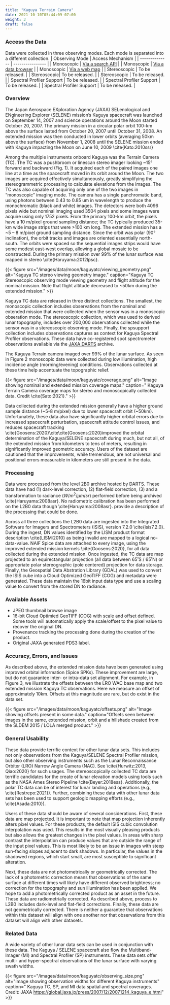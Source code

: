 ```yaml
---
title: "Kaguya Terrain Camera"
date: 2021-10-10T05:44:09-07:00
weight: 3
draft: false
---
```


### Access the Data
Data were collected in three observing modes. Each mode is separated into a different collection.
| Observing Mode | Access Mechanism |
| -------------- | ---------------- |
| Monoscopic | [Via a search API](https://stac.astrogeology.usgs.gov/api/collections/kaguya_terrain_camera_monoscopic_uncontrolled_observations/) |
| Monoscopic | [Via a data browser](https://stac.astrogeology.usgs.gov/browser-dev/#/api/collections/kaguya_terrain_camera_monoscopic_uncontrolled_observations) |
| Monoscopic | [Via a web map](https://stac.astrogeology.usgs.gov/geostac/) |
| Stereoscopic | To be released. |
| Stereoscopic| To be released. |
| Stereoscopic | To be released. |
| Spectral Profiler Support | To be released. |
| Spectral Profiler Support | To be released. |
| Spectral Profiler Support | To be released. |

### Overview
The Japan Aerospace EXploration Agency (JAXA) SELenological and ENgineering Explorer (SELENE) mission’s Kaguya spacecraft was launched on September 14, 2007 and science operations around the Moon started October 20, 2007. The primary mission in a circular polar orbit 100-km above the surface lasted from October 20, 2007 until October 31, 2008. An extended mission was then conducted in lower orbits (averaging 50km above the surface) from November 1, 2008 until the SELENE mission ended with Kaguya impacting the Moon on June 10, 2009 \cite{Kato:2010ssr}

Among the multiple instruments onboard Kaguya was the Terrain Camera (TC). The TC was a pushbroom or linescan stereo imager looking ~15° forward and backward (Fig. 1). It acquired each of the paired images one line at a time as the spacecraft moved in its orbit around the Moon. The two images are acquired effectively simultaneously, greatly simplifying the stereogrammetric processing to calculate elevations from the images. The TC was also capable of acquiring only one of the two images in “monoscopic” imaging mode. The camera has a single panchromatic band, using photons between 0.43 to 0.85 um in wavelength to produce the monochromatic (black and white) images. The detectors were both 4096 pixels wide but nominal imaging used 3504 pixels and some images were acquire using only 1752 pixels. From the primary 100-km orbit, the pixels have a 10 m/pixel ground sampling distance; the TC typically produced 35-km wide image strips that were >100 km long. The extended mission has a ~5 – 8 m/pixel ground sampling distance. Since the orbit was polar (90° inclination), the orbit tracks and images are oriented essentially north-south. The orbits were spaced so the sequential images strips would have some modest east-west overlap, allowing a global mosaic to be constructed. During the primary mission over 99% of the lunar surface was mapped in stereo \cite{Haruyama:2012lpsc}.

{{< figure src="/images/data/moon/kaguyatc/viewing_geometry.png" alt="Kaguya TC stereo viewing geometry image." caption="Kaguya TC Stereoscopic observing mode viewing geometry and flight altitude for the nominal mission. Note that flight altitude decreased to ~50km during the extended mission." >}}

Kaguya TC data are released in three distinct collections. The smallest, the monoscopic collection includes observations from the nominal and extended mission that were collected when the sensor was in a monoscopic obseration mode. The stereoscopic collection, which was used to derived lunar topography, includes over 200,000 observations collected while the sensor was in a stereoscopic observing mode. Finally, the spsupport collection includes observations captures as context for Kaguya Spectral Profiler observations. These data have co-registered spot spectrometer observations available via the [JAXA DARTS]( https://darts.isas.jaxa.jp/planet/project/selene/data.html) archive.

The Kaguya Terrain camera imaged over 99% of the lunar surface. As seen in Figure 2 monoscopic data were collected during low illumination, high incidence angle (morning/evening) conditions. Observations collected at these time help accentuate the topographic relief. 

{{< figure src="/images/data/moon/kaguyatc/coverage.png" alt="Image showing nominal and extended mission coverage maps." caption=" Kaguya Terrain Camera coverage maps for stereo and monoscopically collected data. Credit \cite{Sato:2021}." >}}

Data collected during the extended mission generally have a higher ground sample distance (~5-8 m/pixel) due to lower spacecraft orbit (~50km). Unfortunately, these data also have significantly higher orbital errors due to increased spacecraft perturbation, spacecraft attitude control issues, and reduces spacecraft tracking \cite{Goosens:2020}\cite\cite{Goosens:2020}improved the orbital determination of the Kaguya/SELENE spacecraft during much, but not all, of the extended mission from kilometers to tens of meters, resulting in significantly improved geometric accuracy. Users of the dataset are cautioned that the improvements, while tremendous, are not universal and positional errors measurable in kilometers are still present in the data.
### Processing
Data were processed from the level 2B0 archive hosted by DARTS. These data have had (1) dark-level correction, (2) flat-field correction, (3) and a transformation to radiance ($W/m^{2}/μm/sr$) performed before being archived \cite{Haruyama:2008asr}. No radiometric calibration has been performed on the L2B0 data though \cite{Haruyama:2008asr}. provide a description of the processing that could be done.

Across all three collections the L2B0 data are ingested into the Integrated Software for Imagers and Spectrometers (ISIS), version 7.2.0 \cite{isis7.2.0}. During the ingest, DN values identified by the LISM product format description \cite{LISM:2010} as being invalid are mapped to a logical no-data-value. NAIF Spice data are attached to every image, using the improved extended mission kernels \cite{Goosens:2020}, for all data collected during the extended mission. Once ingested, the TC data are map projected to an equirectangular projection (all data between 65˚S / 65˚N) or appropriate polar stereographic (pole centered) projection for data storage. Finally, the Geospatial Data Abstration Library (GDAL) was used to convert the ISIS cube into a Cloud Optimized GeoTIFF (COG) and metadata were generated. These data maintain the 16bit input data type and use a scaling value to convert from the stored DN to radiance.

### Available Assets
- JPEG thumbnail browse image
- 16-bit Cloud Optimied GeoTIFF (COG) with scale and offset defined. Some tools will automatically apply the scale/offset to the pixel value to recover the original DN.
- Provenance tracking the processing done during the creation of the product.
- Original JAXA generated PDS3 label.
### Accuracy, Errors, and Issues
As described above, the extended mission data have been generated using improved orbital information (Spice SPKs). These improvement are large, but do not guarantee inter- or intra-data set alignment. For example, in Figure 3, we illustrate the offsets between the LRO WAC base map and two extended mission Kaguya TC observations. Here we measure an offset of approximately 10km. Offsets at this magnitude are rare, but do exist in the data set.

{{< figure src="/images/data/moon/kaguyatc/offsets.png" alt="Image showing offsets present in some data." caption="Offsets seen between images in the same, extended mission, orbit and a hillshade created from the SLDEM 2015 / LOLA merged product." >}}

### General Usability
These data provide terrific context for other lunar data sets. This includes not only observations from the Kaguya/SELENE Spectral Profiler mission, but also other observing instruments such as the Lunar Reconnaissance Orbiter (LRO) Narrow Angle Camera (NAC). See \cite{Hurwitz:2013, Qiao:2020} for such usages. The stereoscopically collected TC data are terrific candidates for the create of lunar elevation models using tools such as the NASA Ames Stereo Pipeline \cite{Beyer:2018ess}. Additionally, the polar TC data can be of interest for lunar landing and operations (e.g., \cite{Restrepo:2021}). Further, combining these data with other lunar data sets has been used to support geologic mapping efforts (e.g., \cite{Asada:2010}).

Users of these data should be aware of several considerations. First, these data are map projected. It is important to note that map projection inherently alters pixel values. For these products, the default ISIS cubic convolution interpolation was used. This results in the most visually pleasing products but also allows the greatest changes in the pixel values. In areas with sharp contrast the interpolation can produce values that are outside the range of the input pixel values. This is most likely to be an issue in images with steep sun-facing slopes adjacent to dark shadows. In particular, the values in the shadowed regions, which start small, are most susceptible to significant alteration. 

Next, these data are not photometrically or geometrically corrected. The lack of a photometric correction means that observations of the same surface at different times will likely have different observed brightness; no correction for the topography and sun illumination has been applied. We hope to add a photometrically corrected product as an asset in the future. These data are radiometrially corrected. As described above, process to L2B0 includes dark-level and flat-field corrections. Finally, these data are not geometrically corrected. There is neither a guarantee that observations within this dataset will align with one another nor that observations from this dataset will align with other datasets. 

### Related Data

 A wide variety of other lunar data sets can be used in conjunction with these data. The Kaguya / SELENE spacecraft also flow the Multiband-Imager (MI) and Spectral Profiler (SP) instruments. These data sets offer multi- and hyper-spectral observations of the lunar surface with varying swath widths.

 {{< figure src="/images/data/moon/kaguyatc/observing_size.png" alt="Image showing observation widths for different Kaguya instruments" caption=" Kaguya TC, SP, and MI data spatial and spectral coverages. Credit: JAXA https://global.jaxa.jp/press/2007/12/20071214_kaguya_e.html" >}}